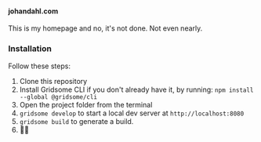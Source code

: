 #### johandahl.com
This is my homepage and no, it's not done. Not even nearly.

### Installation
Follow these steps:

1. Clone this repository
1. Install Gridsome CLI if you don't already have it, by running: `npm install --global @gridsome/cli`
1. Open the project folder from the terminal
1. `gridsome develop` to start a local dev server at `http://localhost:8080`
1. `gridsome build` to generate a build.
1. 🎉🙌
